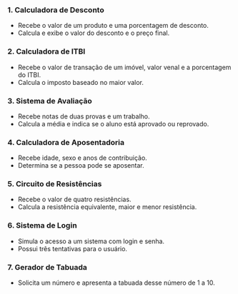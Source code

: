 ### 1. Calculadora de Desconto
- Recebe o valor de um produto e uma porcentagem de desconto.
- Calcula e exibe o valor do desconto e o preço final.

### 2. Calculadora de ITBI
- Recebe o valor de transação de um imóvel, valor venal e a porcentagem do ITBI.
- Calcula o imposto baseado no maior valor.

### 3. Sistema de Avaliação
- Recebe notas de duas provas e um trabalho.
- Calcula a média e indica se o aluno está aprovado ou reprovado.

### 4. Calculadora de Aposentadoria
- Recebe idade, sexo e anos de contribuição.
- Determina se a pessoa pode se aposentar.

### 5. Circuito de Resistências
- Recebe o valor de quatro resistências.
- Calcula a resistência equivalente, maior e menor resistência.

### 6. Sistema de Login
- Simula o acesso a um sistema com login e senha.
- Possui três tentativas para o usuário.

### 7. Gerador de Tabuada
- Solicita um número e apresenta a tabuada desse número de 1 a 10.
